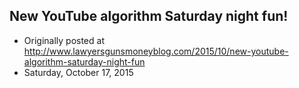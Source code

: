 ## New YouTube algorithm Saturday night fun!

 * Originally posted at http://www.lawyersgunsmoneyblog.com/2015/10/new-youtube-algorithm-saturday-night-fun
 * Saturday, October 17, 2015



